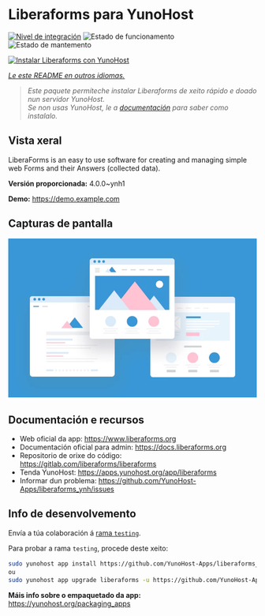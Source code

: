<!--
NOTA: Este README foi creado automáticamente por <https://github.com/YunoHost/apps/tree/master/tools/readme_generator>
NON debe editarse manualmente.
-->

# Liberaforms para YunoHost

[![Nivel de integración](https://apps.yunohost.org/badge/integration/liberaforms)](https://ci-apps.yunohost.org/ci/apps/liberaforms/)
![Estado de funcionamento](https://apps.yunohost.org/badge/state/liberaforms)
![Estado de mantemento](https://apps.yunohost.org/badge/maintained/liberaforms)

[![Instalar Liberaforms con YunoHost](https://install-app.yunohost.org/install-with-yunohost.svg)](https://install-app.yunohost.org/?app=liberaforms)

*[Le este README en outros idiomas.](./ALL_README.md)*

> *Este paquete permíteche instalar Liberaforms de xeito rápido e doado nun servidor YunoHost.*  
> *Se non usas YunoHost, le a [documentación](https://yunohost.org/install) para saber como instalalo.*

## Vista xeral

LiberaForms is an easy to use software for creating and managing simple web Forms and
their Answers (collected data).

**Versión proporcionada:** 4.0.0~ynh1

**Demo:** <https://demo.example.com>

## Capturas de pantalla

![Captura de pantalla de Liberaforms](./doc/screenshots/example.jpg)

## Documentación e recursos

- Web oficial da app: <https://www.liberaforms.org>
- Documentación oficial para admin: <https://docs.liberaforms.org>
- Repositorio de orixe do código: <https://gitlab.com/liberaforms/liberaforms>
- Tenda YunoHost: <https://apps.yunohost.org/app/liberaforms>
- Informar dun problema: <https://github.com/YunoHost-Apps/liberaforms_ynh/issues>

## Info de desenvolvemento

Envía a túa colaboración á [rama `testing`](https://github.com/YunoHost-Apps/liberaforms_ynh/tree/testing).

Para probar a rama `testing`, procede deste xeito:

```bash
sudo yunohost app install https://github.com/YunoHost-Apps/liberaforms_ynh/tree/testing --debug
ou
sudo yunohost app upgrade liberaforms -u https://github.com/YunoHost-Apps/liberaforms_ynh/tree/testing --debug
```

**Máis info sobre o empaquetado da app:** <https://yunohost.org/packaging_apps>
